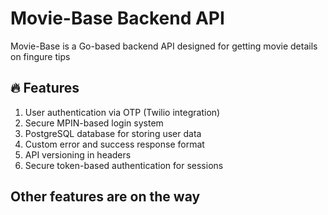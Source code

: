 # Movie-Base Backend API

Movie-Base is a Go-based backend API designed for getting movie details on fingure tips


## 🔥 Features
1. User authentication via OTP (Twilio integration)
2. Secure MPIN-based login system
3. PostgreSQL database for storing user data
4. Custom error and success response format
5. API versioning in headers
6. Secure token-based authentication for sessions

## Other features are on the way

